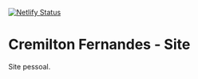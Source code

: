 [![Netlify Status](https://api.netlify.com/api/v1/badges/71600bb1-6fc7-4aec-a6b3-246de2c58d2f/deploy-status)](https://app.netlify.com/sites/cremilton/deploys)

# Cremilton Fernandes - Site

Site pessoal.
